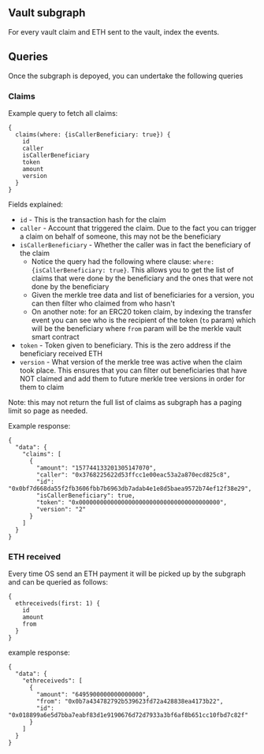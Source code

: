 ## Vault subgraph

For every vault claim and ETH sent to the vault, index the events.

## Queries
Once the subgraph is depoyed, you can undertake the following queries

### Claims
Example query to fetch all claims:
```
{
  claims(where: {isCallerBeneficiary: true}) {
    id
    caller
    isCallerBeneficiary
    token
    amount
    version
  }
}
```

Fields explained:
- `id` - This is the transaction hash for the claim
- `caller` - Account that triggered the claim. Due to the fact you can trigger a claim on behalf of someone, this may not be the beneficiary
- `isCallerBeneficiary` - Whether the caller was in fact the beneficiary of the claim
  - Notice the query had the following where clause: `where: {isCallerBeneficiary: true}`. This allows you to get the list of claims that were done by the beneficiary and the ones that were not done by the beneficiary
  - Given the merkle tree data and list of beneficiaries for a version, you can then filter who claimed from who hasn't
  - On another note: for an ERC20 token claim, by indexing the transfer event you can see who is the recipient of the token (`to` param) which will be the beneficiary where `from` param will be the merkle vault smart contract
- `token` - Token given to beneficiary. This is the zero address if the beneficiary received ETH
- `version` - What version of the merkle tree was active when the claim took place. This ensures that you can filter out beneficiaries that have NOT claimed and add them to future merkle tree versions in order for them to claim

Note: this may not return the full list of claims as subgraph has a paging limit so page as needed.

Example response:
```
{
  "data": {
    "claims": [
      {
        "amount": "157744133201305147070",
        "caller": "0x3768225622d53ffcc1e00eac53a2a870ecd825c8",
        "id": "0x0bf7d668da55f2fb3606fbb7b6963db7adab4e1e8d5baea9572b74ef12f38e29",
        "isCallerBeneficiary": true,
        "token": "0x0000000000000000000000000000000000000000",
        "version": "2"
      }
    ]
  }
}
```

### ETH received

Every time OS send an ETH payment it will be picked up by the subgraph and can be queried as follows:
```
{
  ethreceiveds(first: 1) {
    id
    amount
    from
  }
}
```

example response:
```
{
  "data": {
    "ethreceiveds": [
      {
        "amount": "6495900000000000000",
        "from": "0x0b7a434782792b539623fd72a428838ea4173b22",
        "id": "0x018899a6e5d7bba7eabf83d1e9190676d72d7933a3bf6af8b651cc10fbd7c82f"
      }
    ]
  }
}
```
